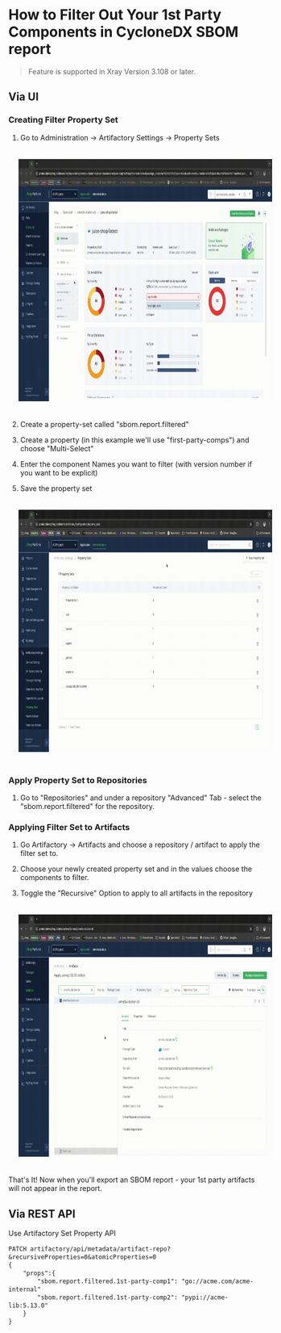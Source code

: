 # How to Filter Out Your 1st Party Components in CycloneDX SBOM report

> Feature is supported in Xray Version 3.108 or later.

## Via UI 

### Creating Filter Property Set

1. Go to Administration -> Artifactory Settings -> Property Sets


<img src="../../.gitbook/assets/1st_party_first.gif" alt="First Gif" width="854" height="480" style="margin: 20px">


2. Create a property-set called "sbom.report.filtered" 


3. Create a property (in this example we'll use "first-party-comps") and choose "Multi-Select"


4. Enter the component Names you want to filter (with version number if you want to be explicit)


5. Save the property set


<img src="../../.gitbook/assets/1st_party_second.gif" alt="First Gif" width="854" height="480" style="margin: 20px">

### Apply Property Set to Repositories

1. Go to "Repositories" and under a repository "Advanced" Tab - select the "sbom.report.filtered" for the repository.

### Applying Filter Set to Artifacts


1. Go Artifactory -> Artifacts and choose a repository / artifact to apply the filter set to.


2. Choose your newly created property set and in the values choose the components to filter.


3. Toggle the "Recursive" Option to apply to all artifacts in the repository


<img src="../../.gitbook/assets/1st_party_third.gif" alt="First Gif" width="854" height="480" style="margin: 20px">

That's It! Now when you'll export an SBOM report - your 1st party artifacts will not appear in the report.

## Via REST API 

Use Artifactory Set Property API 

~~~~~~
PATCH artifactory/api/metadata/artifact-repo?&recursiveProperties=0&atomicProperties=0
{
    "props":{
        "sbom.report.filtered.1st-party-comp1": "go://acme.com/acme-internal"
        "sbom.report.filtered.1st-party-comp2": "pypi://acme-lib:5.13.0"
    }
}
~~~~~~



